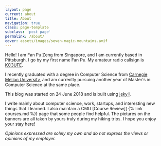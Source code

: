 ```yaml
---
layout: page
current: about
title: About
navigation: true
class: page-template
subclass: 'post page'
permalink: /about/
cover: assets/images/seven-magic-mountains.avif
---
```

Hello! I am Fan Pu Zeng from Singapore, and I am currently based in Pittsburgh. I go by my first name Fan Pu. My amateur radio callsign is [KC3UFE](https://www.fccbulletin.com/callsign/?q=KC3UFE).

I recently graduated with a degree in Computer Science from [Carnegie Mellon University](https://www.cmu.edu/), and am currently pursuing another year of Master's in Computer Science at the same place.

<!-- I used to work as a software engineer at [Saleswhale](https://saleswhale.com) before I enrolled in college. 
I have interned at [Asana](https://asana.com/) under the Infrastructure Management team, [Facebook](https://about.facebook.com/meta) on the Tupperware Scheduler Production Engineering team, and twice at [Jane Street](https://www.janestreet.com/) as a Linux Engineer Intern.  -->

This blog was started on 24 June 2018 and is built using [jekyll](https://github.com/jekyll/jekyll).

I write mainly about computer science, work, startups, and interesting new
things that I learned. I also maintain a CMU [Course Review]( {% link
courses.md %}) page that some people find helpful.  The pictures on the banners
are all taken by yours truly during my hiking trips. I hope you enjoy your stay
here!


*Opinions expressed are solely my own and do not express the views or opinions of my employer.*

<br>
